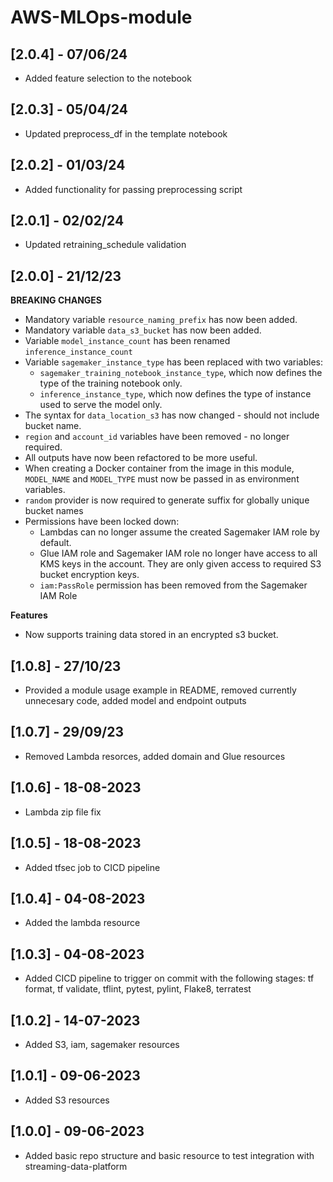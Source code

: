 # AWS-MLOps-module

## [2.0.4] - 07/06/24
* Added feature selection to the notebook

## [2.0.3] - 05/04/24
* Updated preprocess_df in the template notebook
  
## [2.0.2] - 01/03/24
* Added functionality for passing preprocessing script

## [2.0.1] - 02/02/24
* Updated retraining_schedule validation

## [2.0.0] - 21/12/23
**BREAKING CHANGES**
* Mandatory variable `resource_naming_prefix` has now been added.
* Mandatory variable `data_s3_bucket` has now been added.
* Variable `model_instance_count` has been renamed `inference_instance_count`
* Variable `sagemaker_instance_type` has been replaced with two variables:
  * `sagemaker_training_notebook_instance_type`, which now defines the type of the training notebook only.
  * `inference_instance_type`, which now defines the type of instance used to serve the model only.
* The syntax for `data_location_s3` has now changed - should not include bucket name.
* `region` and `account_id` variables have been removed - no longer required.
* All outputs have now been refactored to be more useful.
* When creating a Docker container from the image in this module, `MODEL_NAME` and `MODEL_TYPE` must now be passed in as environment variables.
* `random` provider is now required to generate suffix for globally unique bucket names
* Permissions have been locked down:
  * Lambdas can no longer assume the created Sagemaker IAM role by default.
  * Glue IAM role and Sagemaker IAM role no longer have access to all KMS keys in the account. They are only given access to required S3 bucket encryption keys.
  * `iam:PassRole` permission has been removed from the Sagemaker IAM Role

**Features**
* Now supports training data stored in an encrypted s3 bucket.

## [1.0.8] - 27/10/23
* Provided a module usage example in README, removed currently unnecesary code, added model and endpoint outputs

## [1.0.7] - 29/09/23
* Removed Lambda resorces, added domain and Glue resources

## [1.0.6] - 18-08-2023
* Lambda zip file fix

## [1.0.5] - 18-08-2023
* Added tfsec job to CICD pipeline

## [1.0.4] - 04-08-2023
* Added the lambda resource

## [1.0.3] - 04-08-2023
* Added CICD pipeline to trigger on commit with the following stages: tf format, tf validate, tflint, pytest, pylint, Flake8, terratest

## [1.0.2] - 14-07-2023
* Added S3, iam, sagemaker resources
  
## [1.0.1] - 09-06-2023
* Added S3 resources

## [1.0.0] - 09-06-2023
* Added basic repo structure and basic resource to test integration with streaming-data-platform
